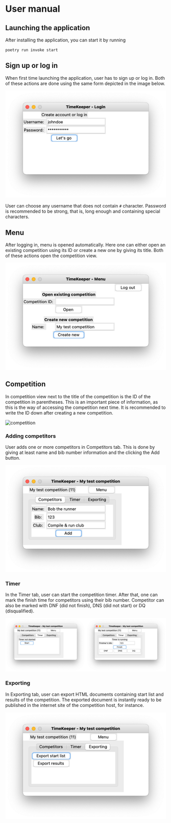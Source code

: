 # User manual

## Launching the application

After installing the application, you can start it by running

```
poetry run invoke start
```

## Sign up or log in

When first time launching the application, user has to sign up or log in.
Both of these actions are done using the same form depicted in the image below.

![login form](assets/login.png)

User can choose any username that does not contain `#` character.
Password is recommended to be strong, that is, long enough and containing special characters.

## Menu

After logging in, menu is opened automatically.
Here one can either open an existing competition using its ID
or create a new one by giving its title.
Both of these actions open the competition view.

![menu](assets/menu.png)

## Competition

In competition view next to the title of the competition is the ID of the competition in parentheses.
This is an important piece of information, as this is the way of accessing the competition next time.
It is recommended to write the ID down after creating a new competition.

![competition](assets/competition.png)

### Adding competitors
User adds one or more competitors in Competitors tab.
This is done by giving at least name and bib number information and the clicking the Add button.

![adding competitors](assets/competitor.png)

### Timer

In the Timer tab, user can start the competition timer.
After that, one can mark the finish time for competitors using their bib number.
Competitor can also be marked with DNF (did not finish), DNS (did not start) or DQ (disqualified).

![timer](assets/timer.png)

### Exporting

In Exporting tab, user can export HTML documents containing start list and results of the competition.
The exported document is instantly ready to be published in the internet site of the competition host, for instance.

![exporting](assets/exporting.png)
